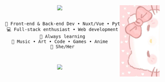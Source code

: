 <div align="center">
<img src="https://github.com/yuuzu/yuuzu/blob/main/assets/338b06b2a608d65603cd953db76ff810.png?raw=true" width="25%" align="right" />
<img src="https://readme-typing-svg.demolab.com?font=Montserrat&pause=1000&color=F4D7F7&center=true&vCenter=true&width=435&lines=Hello!+I'm+Yuzuk" width="70%" />
<br><br>
<pre>
  💼 Front-end & Back-end Dev • Nuxt/Vue • Python • JavaScript  
  💻 Full-stack enthusiast • Web development
  📖 Always learning
  🎨 Music • Art • Code • Games • Anime  
  🌸 She/Her
</pre>
<br><br>
<img src="https://cdn.discordapp.com/attachments/1084304411809030154/1329389384377827413/Hellokitty.gif?ex=678a29d8&is=6788d858&hm=4757be242d4a347a155880cb65aa7279112de9bdf7ee063e6f6ec970eec663d6&" height="40" />
</div>

